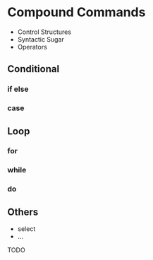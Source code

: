 # Compound Commands

- Control Structures
- Syntactic Sugar
- Operators

## Conditional

### if else

### case

## Loop

### for

### while

### do

## Others

- select
- …

TODO
